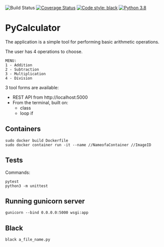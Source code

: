 
![Build Status](https://travis-ci.com/JeanneBM/PyCalculatorII.svg?branch=main)
[![Coverage Status](https://coveralls.io/repos/github/JeanneBM/PyCalculatorBlack/badge.svg?branch=master)](https://coveralls.io/github/JeanneBM/PyCalculatorBlack?branch=master)
[![Code style: black](https://img.shields.io/badge/code%20style-black-000000.svg)](https://github.com/psf/black)
[![Python 3.8](https://img.shields.io/badge/python-3.8-blue.svg)](https://www.python.org/downloads/release/python-360/)

# PyCalculator  

The application is a simple tool for performing basic arithmetic operations. 

The user has 4 operations to choose. 
```
MENU:
1 - Addition 
2 - Subtraction
3 - Multiplication 
4 - Division
```

3 tool forms are available:
- REST API from http://localhost:5000
- From the terminal, built on:
  * class
  * loop if 

## Containers
```
sudo docker build Dockerfile
sudo docker container run -it --name //NameofaContainer //ImageID
```

## Tests

Commands:
```
pytest
python3 -m unittest
```


## Running gunicorn server
```
gunicorn --bind 0.0.0.0:5000 wsgi:app
```


## Black
```
black a_file_name.py
```
